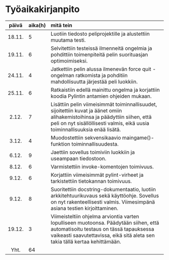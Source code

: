 # Työaikakirjanpito

| päivä | aika(h) | mitä tein  |
| :----:|:-----| :-----|
| 18.11. | 5    | Luotiin tiedosto peliprojektille ja alustettiin muutama testi.  |
| 19.11. | 6    | Selvitettiin testeissä ilmenneitä ongelmia ja pohdittiin toimenpiteitä pelin suorituasjan optimoimiseksi. |
| 24.11. |  4   | Jatkettiin pelin alussa ilmenevän force quit -ongelman ratkomista ja pohditiin mahdollisuutta järjestää peli luokkiin.|
| 25.11. |  6   | Ratkaistiin edellä mainittu ongelma ja korjattiin koodia Pylintin antamien ohjeiden mukaan.  |
| 2.12.  |  7   | Lisättiin pelin viimeisimmät toiminnallisuudet, sijoitettiin kuvat ja äänet omiin alihakemistoihinsa ja päädyttiin siihen, että peli on nyt sisällöllisesti valmis, eikä uusia toiminnallisuuksia enää lisätä. |
| 3.12. |   4  | Muodostettiin sekvensikaavio maingame()-funktion toiminnallisuudesta. |
|6.12.  |  9 | Jaettiin sovellus toimiviin luokkiin ja useampaan tiedostoon. |
|8.12.  |  6 | Varmistettiin invoke-komentojen toimivuus. |
|9.12.  |  6 | Korjattiin viimeisimmät pylint-virheet ja tarkistettiin tietokannan toimivuus. |
|9.12.  |  8 | Suoritettiin docstring-dokumentaatio, luotiin arkkitehtuurikuvaus sekä käyttöohje. Sovellus on nyt rakenteellisesti valmis. Viimesimpänä asiana testien kirjoittaminen. |
|19.12.  |  3 | Viimeisteltiin ohjelma arviontia varten lopulliseen muotoonsa. Päädytään siihen, että automatisoitu testaus on tässä tapauksessa vaikeasti saavutettavissa, eikä sitä aleta sen takia tällä kertaa kehittämään. |
| Yht. | 64 |


